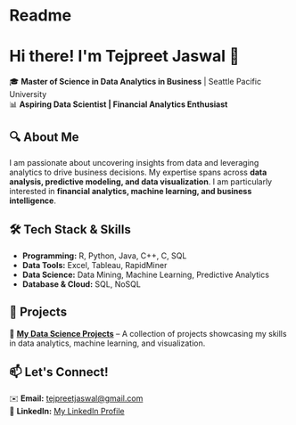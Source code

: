 # Readme


# **Hi there! I'm Tejpreet Jaswal 👋**  

🎓 **Master of Science in Data Analytics in Business** | Seattle Pacific University  
📊 **Aspiring Data Scientist | Financial Analytics Enthusiast**  

## 🔍 About Me  
I am passionate about uncovering insights from data and leveraging analytics to drive business decisions. My expertise spans across **data analysis, predictive modeling, and data visualization**. I am particularly interested in **financial analytics, machine learning, and business intelligence**.  

## 🛠 **Tech Stack & Skills**  
- **Programming:** R, Python, Java, C++, C, SQL  
- **Data Tools:** Excel, Tableau, RapidMiner  
- **Data Science:** Data Mining, Machine Learning, Predictive Analytics  
- **Database & Cloud:** SQL, NoSQL  

## 📂 **Projects**  
🔹 **[My Data Science Projects](https://github.com/Tejpreet1014/Project-Data-Science)** – A collection of projects showcasing my skills in data analytics, machine learning, and visualization.  

## 📫 Let's Connect!  
✉️ **Email:** tejpreetjaswal@gmail.com  
🔗 **LinkedIn:** [My LinkedIn Profile](https://www.linkedin.com/in/tejpreetjaswal)  



